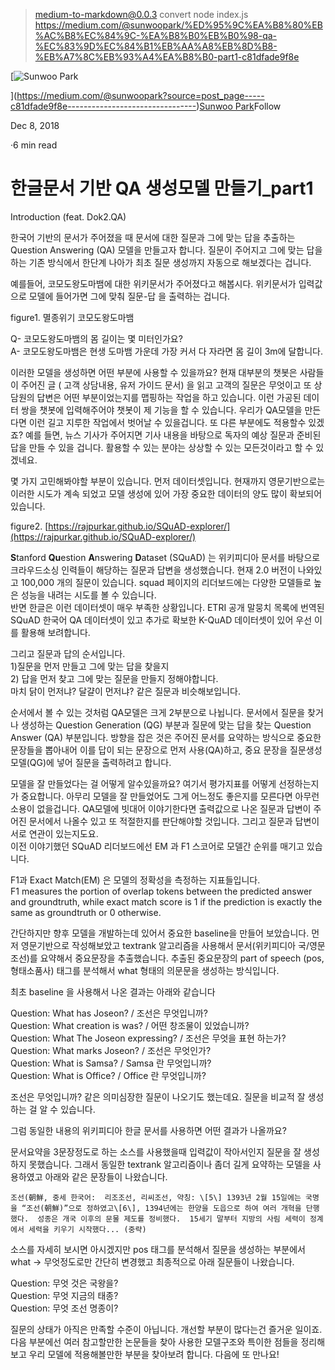 
> medium-to-markdown@0.0.3 convert
> node index.js https://medium.com/@sunwoopark/%ED%95%9C%EA%B8%80%EB%AC%B8%EC%84%9C-%EA%B8%B0%EB%B0%98-qa-%EC%83%9D%EC%84%B1%EB%AA%A8%EB%8D%B8-%EB%A7%8C%EB%93%A4%EA%B8%B0-part1-c81dfade9f8e

[![Sunwoo Park](https://miro.medium.com/fit/c/96/96/0*7WGtRGh_TOEmgO2W.)

](https://medium.com/@sunwoopark?source=post_page-----c81dfade9f8e--------------------------------)[Sunwoo Park](https://medium.com/@sunwoopark?source=post_page-----c81dfade9f8e--------------------------------)Follow

Dec 8, 2018

·6 min read

한글문서 기반 QA 생성모델 만들기\_part1
==========================

Introduction (feat. Dok2.QA)

한국어 기반의 문서가 주어졌을 때 문서에 대한 질문과 그에 맞는 답을 추출하는 Question Answering (QA) 모델을 만들고자 합니다. 질문이 주어지고 그에 맞는 답을 하는 기존 방식에서 한단계 나아가 최초 질문 생성까지 자동으로 해보겠다는 겁니다.

예를들어, 코모도왕도마뱀에 대한 위키문서가 주어졌다고 해봅시다. 위키문서가 입력값으로 모델에 들어가면 그에 맞춰 질문-답 을 출력하는 겁니다.

figure1. 멸종위기 코모도왕도마뱀

Q- 코모도왕도마뱀의 몸 길이는 몇 미터인가요?  
A- 코모도왕도마뱀은 현생 도마뱀 가운데 가장 커서 다 자라면 몸 길이 3m에 달합니다.

이러한 모델을 생성하면 어떤 부분에 사용할 수 있을까요? 현재 대부분의 챗봇은 사람들이 주어진 글 ( 고객 상담내용, 유저 가이드 문서) 을 읽고 고객의 질문은 무엇이고 또 상담원의 답변은 어떤 부분이었는지를 맵핑하는 작업을 하고 있습니다. 이런 가공된 데이터 쌍을 챗봇에 입력해주어야 챗봇이 제 기능을 할 수 있습니다. 우리가 QA모델을 만든다면 이런 길고 지루한 작업에서 벗어날 수 있을겁니다. 또 다른 부분에도 적용할수 있겠죠? 예를 들면, 뉴스 기사가 주어지면 기사 내용을 바탕으로 독자의 예상 질문과 준비된 답을 만들 수 있을 겁니다. 활용할 수 있는 분야는 상상할 수 있는 모든것이라고 할 수 있겠네요.

몇 가지 고민해봐야할 부분이 있습니다. 먼저 데이터셋입니다. 현재까지 영문기반으로는 이러한 시도가 계속 되었고 모델 생성에 있어 가장 중요한 데이터의 양도 많이 확보되어있습니다.

figure2. [https://rajpurkar.github.io/SQuAD-explorer/](https://rajpurkar.github.io/SQuAD-explorer/)

**S**tanford **Qu**estion **A**nswering **D**ataset (SQuAD) 는 위키피디아 문서를 바탕으로 크라우드소싱 인력들이 해당하는 질문과 답변을 생성했습니다. 현재 2.0 버전이 나와있고 100,000 개의 질문이 있습니다. squad 페이지의 리더보드에는 다양한 모델들로 높은 성능을 내려는 시도를 볼 수 있습니다.  
반면 한글은 이런 데이터셋이 매우 부족한 상황입니다. ETRI 공개 말뭉치 목록에 번역된 SQuAD 한국어 QA 데이터셋이 있고 추가로 확보한 K-QuAD 데이터셋이 있어 우선 이를 활용해 보려합니다.

그리고 질문과 답의 순서입니다.  
1)질문을 먼저 만들고 그에 맞는 답을 찾을지  
2) 답을 먼저 찾고 그에 맞는 질문을 만들지 정해야합니다.  
마치 닭이 먼저냐? 달걀이 먼저냐? 같은 질문과 비슷해보입니다.

순서에서 볼 수 있는 것처럼 QA모델은 크게 2부분으로 나뉩니다. 문서에서 질문을 찾거나 생성하는 Question Generation (QG) 부분과 질문에 맞는 답을 찾는 Question Answer (QA) 부분입니다. 방향을 잡은 것은 주어진 문서를 요약하는 방식으로 중요한 문장들을 뽑아내어 이를 답이 되는 문장으로 먼저 사용(QA)하고, 중요 문장을 질문생성 모델(QG)에 넣어 질문을 출력하려고 합니다.

모델을 잘 만들었다는 걸 어떻게 알수있을까요? 여기서 평가지표를 어떻게 선정하는지가 중요합니다. 아무리 모델을 잘 만들었어도 그게 어느정도 좋은지를 모른다면 아무런 소용이 없을겁니다. QA모델에 빗대어 이야기한다면 출력값으로 나온 질문과 답변이 주어진 문서에서 나올수 있고 또 적절한지를 판단해야할 것입니다. 그리고 질문과 답변이 서로 연관이 있는지도요.  
이전 이야기했던 SQuAD 리더보드에선 EM 과 F1 스코어로 모델간 순위를 매기고 있습니다.

F1과 Exact Match(EM) 은 모델의 정확성을 측정하는 지표들입니다.  
F1 measures the portion of overlap tokens between the predicted answer and groundtruth, while exact match score is 1 if the prediction is exactly the same as groundtruth or 0 otherwise.

간단하지만 향후 모델을 개발하는데 있어서 중요한 baseline을 만들어 보았습니다. 먼저 영문기반으로 작성해보았고 textrank 알고리즘을 사용해서 문서(위키피디아 국/영문 조선)를 요약해서 중요문장을 추출했습니다. 추출된 중요문장의 part of speech (pos, 형태소품사) 태그를 분석해서 what 형태의 의문문을 생성하는 방식입니다.

최초 baseline 을 사용해서 나온 결과는 아래와 같습니다

Question: What has Joseon? / 조선은 무엇입니까?  
Question: What creation is was? / 어떤 창조물이 있었습니까?  
Question: What The Joseon expressing? / 조선은 무엇을 표현 하는가?  
Question: What marks Joseon? / 조선은 무엇인가?  
Question: What is Samsa? / Samsa 란 무엇입니까?  
Question: What is Office? / Office 란 무엇입니까?

조선은 무엇입니까? 같은 의미심장한 질문이 나오기도 했는데요. 질문을 비교적 잘 생성하는 걸 알 수 있습니다.

그럼 동일한 내용의 위키피디아 한글 문서를 사용하면 어떤 결과가 나올까요?

문서요약을 3문장정도로 하는 소스를 사용했을때 입력값이 작아서인지 질문을 잘 생성하지 못했습니다. 그래서 동일한 textrank 알고리즘이나 좀더 길게 요약하는 모델을 사용하였고 아래와 같은 문장들이 나왔습니다.

```
조선(朝鮮, 중세 한국어:  리조조선, 리씨조선, 약칭: \[5\] 1393년 2월 15일에는 국명을 “조선(朝鮮)”으로 정하였고\[6\], 1394년에는 한양을 도읍으로 하여 여러 개혁을 단행했다.  성종은 개국 이후의 문물 제도를 정비했다.  15세기 말부터 지방의 사림 세력이 정계에서 세력을 키우기 시작했다... (중략)
```

소스를 자세히 보시면 아시겠지만 pos 태그를 분석해서 질문을 생성하는 부분에서 what -> 무엇정도로만 간단히 변경했고 최종적으로 아래 질문들이 나왔습니다.

Question: 무엇 것은 국왕을?  
Question: 무엇 지금의 태종?  
Question: 무엇 조선 명종이?

질문의 상태가 아직은 만족할 수준이 아닙니다. 개선할 부분이 많다는건 즐거운 일이죠. 다음 부분에선 여러 참고할만한 논문들을 찾아 사용한 모델구조와 특이한 점들을 정리해보고 우리 모델에 적용해볼만한 부분을 찾아보려 합니다. 다음에 또 만나요!

